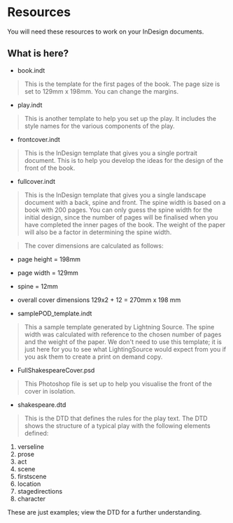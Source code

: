 # Resources
You will need these resources to work on your InDesign documents.

## What is here?

- book.indt
> This is the template for the first pages of the book. The page size is set to 129mm x 198mm. You can change the margins.

- play.indt
> This is another template to help you set up the play. It includes the style names for the various components of the play.

- frontcover.indt
> This is the InDesign template that gives you a single portrait document. This is to help you develop the ideas for the design of the front of the book.

- fullcover.indt
> This is the InDesign template that gives you a single landscape document with a back, spine and front. The spine width is based on a book with 200 pages. You can only guess the spine width for the initial design, since the number of pages will be finalised when you have completed the inner pages of the book. The weight of the paper will also be a factor in determining the spine width.

> The cover dimensions are calculated as follows:
- page height = 198mm
- page width = 129mm
- spine = 12mm
- overall cover dimensions 129x2 + 12 = 270mm x 198 mm

- samplePOD_template.indt
> This a sample template generated by Lightning Source. The spine width was calculated with reference to the chosen number of pages and the weight of the paper. We don't need to use this template; it is just here for you to see what LightingSource would expect from you if you ask them to create a print on demand copy.

- FullShakespeareCover.psd
> This Photoshop file is set up to help you visualise the front of the cover in isolation.

- shakespeare.dtd
>This is the DTD that defines the rules for the play text. The DTD shows the structure of a typical play with the following elements defined:

1. verseline
2. prose
3. act
4. scene
5. firstscene
6. location
7. stagedirections
8. character

These are just examples; view the DTD for a further understanding.

